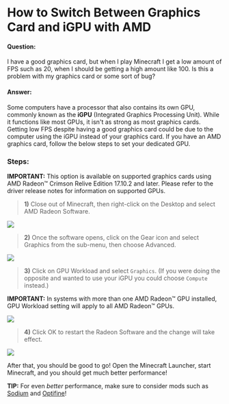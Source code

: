 # How to Switch Between Graphics Card and iGPU with AMD

#### Question:
I have a good graphics card, but when I play Minecraft I get a low amount of FPS such as 20, when I should be getting a high amount like 100. Is this a problem with my graphics card or some sort of bug?

#### Answer:
Some computers have a processor that also contains its own GPU, commonly known as the **iGPU** (Integrated Graphics Processing Unit). While it functions like most GPUs, it isn't as strong as most graphics cards. Getting low FPS despite having a good graphics card could be due to the computer using the iGPU instead of your graphics card. If you have an AMD graphics card, follow the below steps to set your dedicated GPU.

### Steps:

**IMPORTANT:** This option is available on supported graphics cards using AMD Radeon™ Crimson Relive Edition 17.10.2 and later. Please refer to the driver release notes for information on supported GPUs.

> **1)** Close out of Minecraft, then right-click on the Desktop and select AMD Radeon Software.

![](/static/images/help/amd-dedicated-gpu/RS_PopUP.png)

> **2)** Once the software opens, click on the Gear icon and select Graphics from the sub-menu, then choose Advanced.

![](/static/images/help/amd-dedicated-gpu/amd_advancedsettings.png)

> **3)** Click on GPU Workload and select `Graphics`. (If you were doing the opposite and wanted to use your iGPU you could choose `Compute` instead.)

**IMPORTANT:** In systems with more than one AMD Radeon™ GPU installed, GPU Workload setting will apply to all AMD Radeon™ GPUs.

![](/static/images/help/amd-dedicated-gpu/gpu_workload.png)

> **4)** Click OK to restart the Radeon Software and the change will take effect.

![](/static/images/help/amd-dedicated-gpu/rsx_restart.png)

After that, you should be good to go! Open the Minecraft Launcher, start Minecraft, and you should get much better performance!

**TIP:** For even *better* performance, make sure to consider mods such as [Sodium](http://www.curseforge.com/minecraft/mc-mods/sodium) and [Optifine](http://optifine.net/home)!
